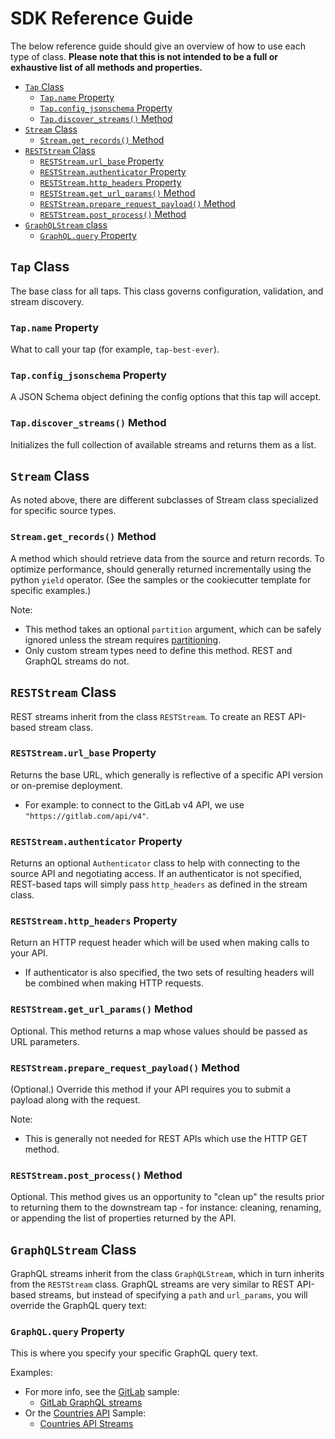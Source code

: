 # SDK Reference Guide

The below reference guide should give an overview of how to use each type of class. **Please note that this is not intended to be a full or exhaustive list of all methods and properties.**

- [`Tap` Class](#tap-class)
  - [`Tap.name` Property](#tapname-property)
  - [`Tap.config_jsonschema` Property](#tapconfig_jsonschema-property)
  - [`Tap.discover_streams()` Method](#tapdiscover_streams-method)
- [`Stream` Class](#stream-class)
  - [`Stream.get_records()` Method](#streamget_records-method)
- [`RESTStream` Class](#reststream-class)
  - [`RESTStream.url_base` Property](#reststreamurl_base-property)
  - [`RESTStream.authenticator` Property](#reststreamauthenticator-property)
  - [`RESTStream.http_headers` Property](#reststreamhttp_headers-property)
  - [`RESTStream.get_url_params()` Method](#reststreamget_url_params-method)
  - [`RESTStream.prepare_request_payload()` Method](#reststreamprepare_request_payload-method)
  - [`RESTStream.post_process()` Method](#reststreampost_process-method)
- [`GraphQLStream` class](#graphqlstream-class)
  - [`GraphQL.query` Property](#graphqlquery-property)

## `Tap` Class

The base class for all taps. This class governs configuration, validation,
      and stream discovery.

### `Tap.name` Property

What to call your tap (for example, `tap-best-ever`).

### `Tap.config_jsonschema` Property

A JSON Schema object defining the config options that this tap will accept.

### `Tap.discover_streams()` Method

Initializes the full collection of available streams and returns them as a list.

## `Stream` Class

As noted above, there are different subclasses of Stream class specialized for specific source types.

### `Stream.get_records()` Method

A method which should retrieve data from the source and return records. To optimize performance, should generally returned incrementally using the python `yield` operator. (See the samples or the cookiecutter template for specific examples.)

Note:

- This method takes an optional `partition` argument, which can be safely ignored unless
the stream requires [partitioning](./partitioning.md).
- Only custom stream types need to define this method. REST and GraphQL streams do not.

## `RESTStream` Class

REST streams inherit from the class `RESTStream`. To create an REST API-based
stream class.

### `RESTStream.url_base` Property

Returns the base URL, which generally is reflective of a
specific API version or on-premise deployment.

- For example: to connect to the GitLab v4 API, we use `"https://gitlab.com/api/v4"`.

### `RESTStream.authenticator` Property

Returns an optional `Authenticator` class to help with connecting
to the source API and negotiating access. If an authenticator is not specified, REST-based taps will simply pass `http_headers` as defined in the stream class.

### `RESTStream.http_headers` Property

Return an HTTP request header which will be used
when making calls to your API.

- If authenticator is also specified, the two sets of resulting headers will be combined when making HTTP requests.

### `RESTStream.get_url_params()` Method

Optional. This method returns a map whose values should be passed as URL parameters.

### `RESTStream.prepare_request_payload()` Method

(Optional.) Override this method if your API requires you to submit a payload along with the request.

Note:

- This is generally not needed for REST APIs which use the HTTP GET method.

### `RESTStream.post_process()` Method

Optional. This method gives us an opportunity to "clean up" the results prior to returning them to the downstream tap - for instance: cleaning, renaming, or appending the list of properties returned by the API.

## `GraphQLStream` Class

GraphQL streams inherit from the class `GraphQLStream`, which in turn inherits from the `RESTStream` class. GraphQL streams are very similar to REST API-based streams, but instead of specifying a `path` and `url_params`, you will override the GraphQL query text:

### `GraphQL.query` Property

This is where you specify your specific GraphQL query text.

Examples:

- For more info, see the [GitLab](/singer_sdk/samples/sample_tap_gitlab) sample:
  - [GitLab GraphQL streams](/singer_sdk/samples/sample_tap_gitlab/gitlab_rest_streams.py)
- Or the [Countries API](/singer_sdk/samples/sample_tap_countries) Sample:
  - [Countries API Streams](/singer_sdk/samples/sample_tap_countries/countries_streams.py)
